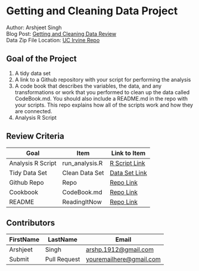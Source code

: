 # Getting and Cleaning Data Project
Author: Arshjeet Singh <br />
Blog Post: [Getting and Cleaning Data Review](https://medium.com/@GalarnykMichael/review-course-1-the-data-scientists-toolbox-jhu-coursera-4d7459458821#.5jpg133ln "Click to go to Repo") <br />
Data Zip File Location: [UC Irvine Repo](https://d396qusza40orc.cloudfront.net/getdata%2Fprojectfiles%2FUCI%20HAR%20Dataset.zip "Clicking will download the data")

## Goal of the Project
1. A tidy data set 
2. A link to a Github repository with your script for performing the analysis 
3. A code book that describes the variables, the data, and any transformations or work that you performed to clean up the data called CodeBook.md. You should also include a README.md in the repo with your scripts. This repo explains how all of the scripts work and how they are connected.
4. Analysis R Script

## Review Criteria

Goal | Item | Link to Item
--- | --- | ---
Analysis R Script |  run_analysis.R |  [R Script Link](https://github.com/arshjeet1104/getting.and.cleaning_data/blob/main/run_analysis.R "run_analysis.R")
Tidy Data Set |  Clean Data Set |  [Data Set Link](https://github.com/arshjeet1104/getting.and.cleaning_data/blob/main/data/tidyData.txt  "tidyData.txt")
Github Repo | Repo |  [Repo Link](https://github.com/arshjeet1104/getting.and.cleaning_data  "Click to go to Repo")
Cookbook | CodeBook.md |  [Repo Link](https://github.com/arshjeet1104/getting.and.cleaning_data/blob/main/CodeBook.md  "CodeBook.md")
README | ReadingItNow |  [Repo Link](https://github.com/arshjeet1104/getting.and.cleaning_data/blob/main/README.md  "README.md")

## Contributors

FirstName | LastName | Email
--- | --- | ---
Arshjeet |  Singh |  <arshp.1912@gmail.com>
Submit |  Pull Request | <youremailhere@gmail.com>
